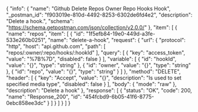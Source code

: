 {
  "info": {
    "name": "Github Delete Repos Owner Repo Hooks Hook",
    "_postman_id": "f903019e-810d-4492-8253-6302de6fd4e2",
    "description": "Delete a hook.",
    "schema": "https://schema.getpostman.com/json/collection/v2.0.0/"
  },
  "item": [
    {
      "name": "repos",
      "item": [
        {
          "id": "1f5efb84-19e0-449d-a3fe-533e260b0251",
          "name": "delete-a-hook",
          "request": {
            "url": {
              "protocol": "http",
              "host": "api.github.com",
              "path": [
                "repos/:owner/:repo/hooks/:hookId"
              ],
              "query": [
                {
                  "key": "access_token",
                  "value": "%7B%7D",
                  "disabled": false
                }
              ],
              "variable": [
                {
                  "id": "hookId",
                  "value": "{}",
                  "type": "string"
                },
                {
                  "id": "owner",
                  "value": "{}",
                  "type": "string"
                },
                {
                  "id": "repo",
                  "value": "{}",
                  "type": "string"
                }
              ]
            },
            "method": "DELETE",
            "header": [
              {
                "key": "Accept",
                "value": "{}",
                "description": "Is used to set specified media type",
                "disabled": false
              }
            ],
            "body": {
              "mode": "raw"
            },
            "description": "Delete a hook"
          },
          "response": [
            {
              "status": "OK",
              "code": 200,
              "name": "Response_200",
              "id": "454fcbd9-6b05-41f6-8775-0ebc858ee3dc"
            }
          ]
        }
      ]
    }
  ]
}